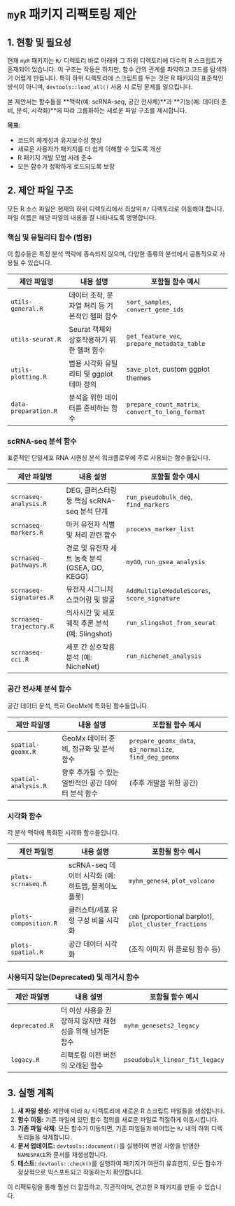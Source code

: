 # `myR` 패키지 리팩토링 제안

## 1. 현황 및 필요성

현재 `myR` 패키지는 `R/` 디렉토리 바로 아래와 그 하위 디렉토리에 다수의 R 스크립트가 혼재되어 있습니다. 이 구조는 작동은 하지만, 함수 간의 관계를 파악하고 코드를 탐색하기 어렵게 만듭니다. 특히 하위 디렉토리에 스크립트를 두는 것은 R 패키지의 표준적인 방식이 아니며, `devtools::load_all()` 사용 시 로딩 문제를 일으킵니다.

본 제안서는 함수들을 **맥락(예: scRNA-seq, 공간 전사체)**과 **기능(예: 데이터 준비, 분석, 시각화)**에 따라 그룹화하는 새로운 파일 구조를 제시합니다.

**목표:**
- 코드의 체계성과 유지보수성 향상
- 새로운 사용자가 패키지를 더 쉽게 이해할 수 있도록 개선
- R 패키지 개발 모범 사례 준수
- 모든 함수가 정확하게 로드되도록 보장

## 2. 제안 파일 구조

모든 R 소스 파일은 현재의 하위 디렉토리에서 최상위 `R/` 디렉토리로 이동해야 합니다. 파일 이름은 해당 파일의 내용을 잘 나타내도록 명명합니다.

### 핵심 및 유틸리티 함수 (범용)

이 함수들은 특정 분석 맥락에 종속되지 않으며, 다양한 종류의 분석에서 공통적으로 사용될 수 있습니다.

| 제안 파일명 | 내용 설명 | 포함될 함수 예시 |
|---|---|---|
| `utils-general.R` | 데이터 조작, 문자열 처리 등 기본적인 헬퍼 함수 | `sort_samples`, `convert_gene_ids` |
| `utils-seurat.R` | Seurat 객체와 상호작용하기 위한 헬퍼 함수 | `get_feature_vec`, `prepare_metadata_table`|
| `utils-plotting.R` | 범용 시각화 유틸리티 및 ggplot 테마 정의 | `save_plot`, custom ggplot themes |
| `data-preparation.R`| 분석을 위한 데이터를 준비하는 함수 | `prepare_count_matrix`, `convert_to_long_format` |

### scRNA-seq 분석 함수

표준적인 단일세포 RNA 시퀀싱 분석 워크플로우에 주로 사용되는 함수들입니다.

| 제안 파일명 | 내용 설명 | 포함될 함수 예시 |
|---|---|---|
| `scrnaseq-analysis.R` | DEG, 클러스터링 등 핵심 scRNA-seq 분석 단계 | `run_pseudobulk_deg`, `find_markers` |
| `scrnaseq-markers.R` | 마커 유전자 식별 및 처리 관련 함수 | `process_marker_list` |
| `scrnaseq-pathways.R`| 경로 및 유전자 세트 농축 분석 (GSEA, GO, KEGG) | `myGO`, `run_gsea_analysis` |
| `scrnaseq-signatures.R` | 유전자 시그니처 스코어링 및 발굴 | `AddMultipleModuleScores`, `score_signature` |
| `scrnaseq-trajectory.R` | 의사시간 및 세포궤적 추론 분석 (예: Slingshot) | `run_slingshot_from_seurat` |
| `scrnaseq-cci.R` | 세포 간 상호작용 분석 (예: NicheNet) | `run_nichenet_analysis` |

### 공간 전사체 분석 함수

공간 데이터 분석, 특히 GeoMx에 특화된 함수들입니다.

| 제안 파일명 | 내용 설명 | 포함될 함수 예시 |
|---|---|---|
| `spatial-geomx.R` | GeoMx 데이터 준비, 정규화 및 분석 함수 | `prepare_geomx_data`, `q3_normalize`, `find_deg_geomx` |
| `spatial-analysis.R` | 향후 추가될 수 있는 일반적인 공간 데이터 분석 함수 | (추후 개발을 위한 공간) |

### 시각화 함수

각 분석 맥락에 특화된 시각화 함수들입니다.

| 제안 파일명 | 내용 설명 | 포함될 함수 예시 |
|---|---|---|
| `plots-scrnaseq.R` | scRNA-seq 데이터 시각화 (예: 히트맵, 볼케이노 플롯) | `myhm_genes4`, `plot_volcano` |
| `plots-composition.R` | 클러스터/세포 유형 구성 비율 시각화 | `cmb` (proportional barplot), `plot_cluster_fractions` |
| `plots-spatial.R` | 공간 데이터 시각화 | (조직 이미지 위 플로팅 함수 등) |

### 사용되지 않는(Deprecated) 및 레거시 함수

| 제안 파일명 | 내용 설명 | 포함될 함수 예시 |
|---|---|---|
| `deprecated.R` | 더 이상 사용을 권장하지 않지만 재현성을 위해 남겨둔 함수 | `myhm_genesets2_legacy` |
| `legacy.R` | 리팩토링 이전 버전의 오래된 함수 | `pseudobulk_linear_fit_legacy` |


## 3. 실행 계획

1.  **새 파일 생성:** 제안에 따라 `R/` 디렉토리에 새로운 R 스크립트 파일들을 생성합니다.
2.  **함수 이동:** 기존 파일에 있던 함수 정의를 새로운 파일로 적절하게 이동시킵니다.
3.  **기존 파일 삭제:** 모든 함수가 이동되면, 기존 파일들과 비어있는 `R/` 내의 하위 디렉토리들을 삭제합니다.
4.  **문서 업데이트:** `devtools::document()`를 실행하여 변경 사항을 반영한 `NAMESPACE`와 문서를 재생성합니다.
5.  **테스트:** `devtools::check()`를 실행하여 패키지가 여전히 유효한지, 모든 함수가 정상적으로 익스포트되고 작동하는지 확인합니다.

이 리팩토링을 통해 훨씬 더 깔끔하고, 직관적이며, 견고한 R 패키지를 만들 수 있습니다.
